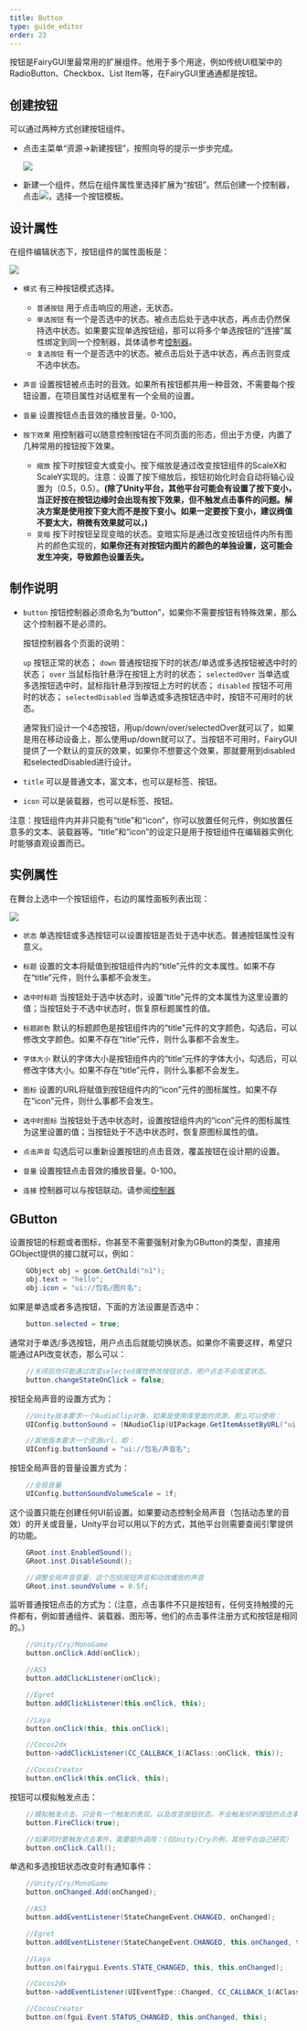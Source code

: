 ```yaml
---
title: Button
type: guide_editor
order: 23
---
```


按钮是FairyGUI里最常用的扩展组件。他用于多个用途，例如传统UI框架中的RadioButton、Checkbox、List Item等，在FairyGUI里通通都是按钮。

## 创建按钮

可以通过两种方式创建按钮组件。

- 点击主菜单“资源->新建按钮”，按照向导的提示一步步完成。

  ![](../../images/QQ20191210-233538.png)

- 新建一个组件，然后在组件属性里选择扩展为“按钮”。然后创建一个控制器，点击![](../../images/QQ20191210-233616.png)，选择一个按钮模板。

## 设计属性

在组件编辑状态下，按钮组件的属性面板是：

![](../../images/QQ20191210-233721.png)

- `模式` 有三种按钮模式选择。
  - `普通按钮` 用于点击响应的用途，无状态。
  - `单选按钮` 有一个是否选中的状态。被点击后处于选中状态，再点击仍然保持选中状态。如果要实现单选按钮组，那可以将多个单选按钮的“连接”属性绑定到同一个控制器，具体请参考[控制器](controller.html#和按钮的联动)。
  - `复选按钮` 有一个是否选中的状态。被点击后处于选中状态，再点击则变成不选中状态。

- `声音` 设置按钮被点击时的音效。如果所有按钮都共用一种音效，不需要每个按钮设置，在项目属性对话框里有一个全局的设置。

- `音量` 设置按钮点击音效的播放音量。0-100。

- `按下效果` 用控制器可以随意控制按钮在不同页面的形态，但出于方便，内置了几种常用的按钮按下效果。
  - `缩放` 按下时按钮变大或变小。按下缩放是通过改变按钮组件的ScaleX和ScaleY实现的。注意：设置了按下缩放后，按钮初始化时会自动将轴心设置为（0.5，0.5）。**(除了Unity平台，其他平台可能会有设置了按下变小，当正好按在按钮边缘时会出现有按下效果，但不触发点击事件的问题。解决方案是使用按下变大而不是按下变小。如果一定要按下变小，建议阀值不要太大，稍微有效果就可以，)**
  - `变暗` 按下时按钮呈现变暗的状态。变暗实际是通过改变按钮组件内所有图片的颜色实现的，**如果你还有对按钮内图片的颜色的单独设置，这可能会发生冲突，导致颜色设置丢失。**

## 制作说明

- `button` 按钮控制器必须命名为“button”，如果你不需要按钮有特殊效果，那么这个控制器不是必须的。

  按钮控制器各个页面的说明：

  `up` 按钮正常的状态；
  `down` 普通按钮按下时的状态/单选或多选按钮被选中时的状态；
  `over` 当鼠标指针悬浮在按钮上方时的状态；
  `selectedOver` 当单选或多选按钮选中时，鼠标指针悬浮到按钮上方时的状态；
  `disabled` 按钮不可用时的状态；
  `selectedDisabled` 当单选或多选按钮选中时，按钮不可用时的状态。

  通常我们设计一个4态按钮，用up/down/over/selectedOver就可以了，如果是用在移动设备上，那么使用up/down就可以了。当按钮不可用时，FairyGUI提供了一个默认的变灰的效果，如果你不想要这个效果，那就要用到disabled和selectedDisabled进行设计。

- `title` 可以是普通文本，富文本，也可以是标签、按钮。

- `icon` 可以是装载器，也可以是标签、按钮。

注意：按钮组件内并非只能有“title”和“icon”，你可以放置任何元件，例如放置任意多的文本、装载器等。“title”和“icon”的设定只是用于按钮组件在编辑器实例化时能够直观设置而已。

## 实例属性

在舞台上选中一个按钮组件，右边的属性面板列表出现：

![](../../images/QQ20191211-093100.png)

- `状态` 单选按钮或多选按钮可以设置按钮是否处于选中状态。普通按钮属性没有意义。

- `标题` 设置的文本将赋值到按钮组件内的“title”元件的文本属性。如果不存在“title”元件，则什么事都不会发生。

- `选中时标题` 当按钮处于选中状态时，设置“title”元件的文本属性为这里设置的值；当按钮处于不选中状态时，恢复原标题属性的值。

- `标题颜色` 默认的标题颜色是按钮组件内的“title”元件的文字颜色，勾选后，可以修改文字颜色。如果不存在“title”元件，则什么事都不会发生。

- `字体大小` 默认的字体大小是按钮组件内的“title”元件的字体大小，勾选后，可以修改字体大小。如果不存在“title”元件，则什么事都不会发生。

- `图标` 设置的URL将赋值到按钮组件内的“icon”元件的图标属性。如果不存在“icon”元件，则什么事都不会发生。

- `选中时图标` 当按钮处于选中状态时，设置按钮组件内的“icon”元件的图标属性为这里设置的值；当按钮处于不选中状态时，恢复原图标属性的值。

- `点击声音` 勾选后可以重新设置按钮的点击音效，覆盖按钮在设计期的设置。

- `音量` 设置按钮点击音效的播放音量。0-100。

- `连接` 控制器可以与按钮联动。请参阅[控制器](controller.html#和按钮的联动)

## GButton

设置按钮的标题或者图标，你甚至不需要强制对象为GButton的类型，直接用GObject提供的接口就可以，例如：

```csharp
    GObject obj = gcom.GetChild("n1");
    obj.text = "hello";
    obj.icon = "ui://包名/图片名";
```

如果是单选或者多选按钮，下面的方法设置是否选中：

```csharp
    button.selected = true;
```

通常对于单选/多选按钮，用户点击后就能切换状态。如果你不需要这样，希望只能通过API改变状态，那么可以：

```csharp
    //关闭后你只能通过改变selected属性修改按钮状态，用户点击不会改变状态。
    button.changeStateOnClick = false;
```

按钮全局声音的设置方式为：

```csharp
    //Unity版本要求一个AudioClip对象，如果是使用库里面的资源，那么可以使用：
    UIConfig.buttonSound = (NAudioClip)UIPackage.GetItemAssetByURL("ui://包名/声音名");

    //其他版本要求一个资源url，即：
    UIConfig.buttonSound = "ui://包名/声音名";
```

按钮全局声音的音量设置方式为：

```csharp
    //全局音量
    UIConfig.buttonSoundVolumeScale = 1f;
```

这个设置只能在创建任何UI前设置。如果要动态控制全局声音（包括动态里的音效）的开关或音量，Unity平台可以用以下的方式，其他平台则需要查阅引擎提供的功能。

```csharp
    GRoot.inst.EnabledSound();
    GRoot.inst.DisableSound();

    //调整全局声音音量，这个包括按钮声音和动效播放的声音
    GRoot.inst.soundVolume = 0.5f;
```

监听普通按钮点击的方式为：（注意，点击事件不只是按钮有，任何支持触摸的元件都有，例如普通组件、装载器、图形等，他们的点击事件注册方式和按钮是相同的。）

```csharp
    //Unity/Cry/MonoGame
    button.onClick.Add(onClick);

    //AS3
    button.addClickListener(onClick);

    //Egret
    button.addClickListener(this.onClick, this);

    //Laya
    button.onClick(this, this.onClick);

    //Cocos2dx
    button->addClickListener(CC_CALLBACK_1(AClass::onClick, this));

    //CocosCreator
    button.onClick(this.onClick, this);
```

按钮可以模拟触发点击：

```csharp
    //模拟触发点击，只会有一个触发的表现，以及改变按钮状态，不会触发侦听按钮的点击事件。
    button.FireClick(true);

    //如果同时要触发点击事件，需要额外调用：(仅Unity/Cry示例，其他平台自己研究）
    button.onClick.Call();
```

单选和多选按钮状态改变时有通知事件：

```csharp
    //Unity/Cry/MonoGame
    button.onChanged.Add(onChanged);

    //AS3
    button.addEventListener(StateChangeEvent.CHANGED, onChanged);

    //Egret
    button.addEventListener(StateChangeEvent.CHANGED, this.onChanged, this);

    //Laya
    button.on(fairygui.Events.STATE_CHANGED, this, this.onChanged);

    //Cocos2dx
    button->addEventListener(UIEventType::Changed, CC_CALLBACK_1(AClass::onChanged, this));

    //CocosCreator
    button.on(fgui.Event.STATUS_CHANGED, this.onChanged, this);
```